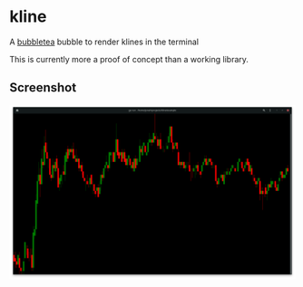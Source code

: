 # kline

A [bubbletea][bubbletea] bubble to render klines in the terminal

[bubbletea]: https://github.com/charmbracelet/bubbletea


This is currently more a proof of concept than a working library.

## Screenshot
![screenshot](assets/screenshot.png)